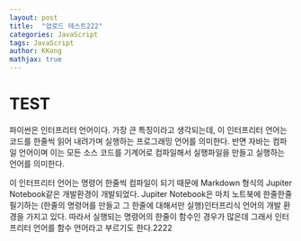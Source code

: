 ```yaml
---
layout: post
title:  "업로드 테스트222"
categories: JavaScript
tags: JavaScript
author: KKong
mathjax: true
---
```


# TEST


파이썬은 인터프리터 언어이다. 가장 큰 특징이라고 생각되는데, 이 인터프리터 언어는 코드를 한줄씩 읽어 내려가며 실행하는 프로그래밍 언어를 의미한다. 반면 자바는 컴파일 언어이며 이는 모든 소스 코드를 기계어로 컴파일해서 실행파일을 만들고 실행하는 언어를 의미한다.

이 인터프리터 언어는 명령어 한줄씩 컴파일이 되기 때문에 Markdown 형식의 Jupiter Notebook같은 개발환경이 개발되었다. Jupiter Notebook은 마치 노트북에 한줄한줄 필기하는 (한줄의 명령어를 만들고 그 한줄에 대해서만 실행)인터프리식 언어의 개발 환경을 가지고 있다. 따라서 실행되는 명령어의 한줄이 함수인 경우가 많은데 그래서 인터프리터 언어를 함수 언어라고 부르기도 한다.2222 
